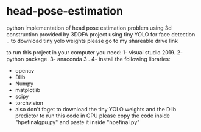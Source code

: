 # head-pose-estimation
python implementation of head pose estimation problem using 3d construction provided by 3DDFA project using tiny YOLO for face detection .. to download tiny yolo weights please go to my shareable drive link

to run this project in your computer you need:
1- visual studio 2019.
2- python package.
3- anaconda 3 .
4- install the following libraries:
* opencv
* Dlib
* Numpy
* matplotlib
* scipy
* torchvision
* also don't foget to download the tiny YOLO weights and the Dlib predictor
to run this code in GPU please copy the code inside "hpefinalgpu.py" and paste it inside "hpefinal.py"
